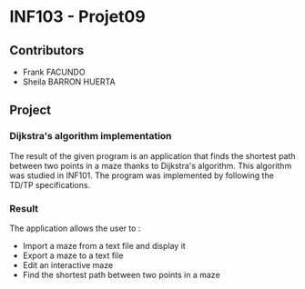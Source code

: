 # INF103 - Projet09

## Contributors
* Frank FACUNDO
* Sheila BARRON HUERTA


## Project
### Dijkstra's algorithm implementation
The result of the given program is an application that finds the shortest path between two points in a maze thanks to Dijkstra's algorithm. This algorithm was studied in INF101. The program was implemented by following the TD/TP specifications. 
 
### Result 
The application allows the user to :
 * Import a maze from a text file and display it
 * Export a maze to a text file
 * Edit an interactive maze 
 * Find the shortest path between two points in a maze